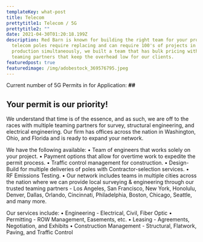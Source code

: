 ```yaml
---
templateKey: what-post
title: Telecom
prettytitle1: Telecom / 5G
prettytitle2: ""
date: 2021-04-30T01:20:18.199Z
description: Red Barn is known for building the right team for your project.  As
  telecom poles require replacing and can require 100's of projects in
  production simultaneously, we built a team that has bulk pricing with key
  teaming partners that keep the overhead low for our clients.
featuredpost: true
featuredimage: /img/adobestock_369576795.jpeg
---
```

Current number of 5G Permits in for Application: **\##**

## **Your permit is our priority!** 

We understand that time is of the essence, and as such, we are off to the races with multiple teaming partners for survey, structural engineering, and electrical engineering. Our firm has offices across the nation in Washington, Ohio, and Florida and is ready to expand your network.

We have the following available: 
•	Team of engineers that works solely on your project.
•	Payment options that allow for overtime work to expedite the permit process.
•	Traffic control management for construction.
•	Design-Build for multiple deliveries of poles with Contractor-selection services.
•	RF Emissions Testing.
•	Our network includes teams in multiple cities across the nation where we can provide local surveying & engineering through our trusted teaming partners - Los Angeles, San Francisco, New York, Honolulu, Denver, Dallas, Orlando, Cincinnati, Philadelphia, Boston, Chicago, Seattle, and many more.  

Our services include:
•	Engineering - Electrical, Civil, Fiber Optic
•	Permitting - ROW Management, Easements, etc.
•	Leasing - Agreements, Negotiation, and Exhibits
•	Construction Management - Structural, Flatwork, Paving, and Traffic Control